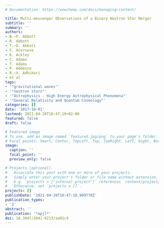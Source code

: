 ```yaml
---
# Documentation: https://wowchemy.com/docs/managing-content/

title: Multi-messenger Observations of a Binary Neutron Star Merger
subtitle: ''
summary: ''
authors:
- B.~P. Abbott
- R. Abbott
- T.~D. Abbott
- F. Acernese
- K. Ackley
- C. Adams
- T. Adams
- P. Addesso
- R.~X. Adhikari
- et al
tags:
- '"gravitational waves"'
- '"neutron stars"'
- '"Astrophysics - High Energy Astrophysical Phenomena"'
- '"General Relativity and Quantum Cosmology"'
categories: []
date: '2017-10-01'
lastmod: 2021-04-26T18:47:19+02:00
featured: false
draft: false

# Featured image
# To use, add an image named `featured.jpg/png` to your page's folder.
# Focal points: Smart, Center, TopLeft, Top, TopRight, Left, Right, BottomLeft, Bottom, BottomRight.
image:
  caption: ''
  focal_point: ''
  preview_only: false

# Projects (optional).
#   Associate this post with one or more of your projects.
#   Simply enter your project's folder or file name without extension.
#   E.g. `projects = ["internal-project"]` references `content/project/deep-learning/index.md`.
#   Otherwise, set `projects = []`.
projects: []
publishDate: '2021-04-26T16:47:18.909778Z'
publication_types:
- '2'
abstract: ''
publication: '*apjl*'
doi: 10.3847/2041-8213/aa91c9
---
```

